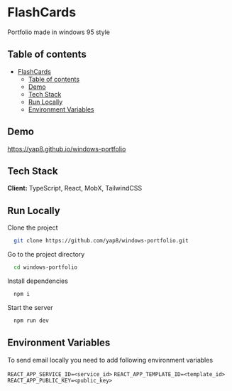 
# FlashCards

Portfolio made in windows 95 style

## Table of contents
- [FlashCards](#flashcards)
  - [Table of contents](#table-of-contents)
  - [Demo](#demo)
  - [Tech Stack](#tech-stack)
  - [Run Locally](#run-locally)
  - [Environment Variables](#environment-variables)

## Demo

https://yap8.github.io/windows-portfolio

## Tech Stack

**Client:** TypeScript, React, MobX, TailwindCSS

## Run Locally

Clone the project

```bash
  git clone https://github.com/yap8/windows-portfolio.git
```

Go to the project directory

```bash
  cd windows-portfolio
```

Install dependencies

```bash
  npm i
```

Start the server

```bash
  npm run dev
```

## Environment Variables

To send email locally you need to add following environment variables

`REACT_APP_SERVICE_ID=<service_id>`
`REACT_APP_TEMPLATE_ID=<template_id>`
`REACT_APP_PUBLIC_KEY=<public_key>`
